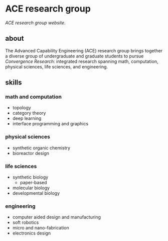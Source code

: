 # ACE research group

_ACE research group website_.

## about

The Advanced Capability Engineering (ACE) research group brings together a diverse group of undergraduate and graduate students to pursue _Convergence Research_: integrated research spanning math, computation, physical sciences, life sciences, and engineering.

## skills

### math and computation
- topology
- category theory
- deep learning
- interface programming and graphics

### physical sciences
- synthetic organic chemistry
- bioreactor design

### life sciences
- synthetic biology
    - paper-based
- molecular biology
- developmental biology

### engineering
- computer aided design and manufacturing
- soft robotics
- micro and nano-fabrication
- electronics design